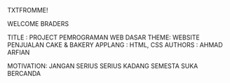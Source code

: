 TXTFROMME!

WELCOME BRADERS

TITLE : PROJECT PEMROGRAMAN WEB DASAR
THEME: WEBSITE PENJUALAN CAKE & BAKERY
APPLANG : HTML, CSS
AUTHORS : AHMAD ARFIAN

MOTIVATION: JANGAN SERIUS SERIUS KADANG SEMESTA SUKA BERCANDA
